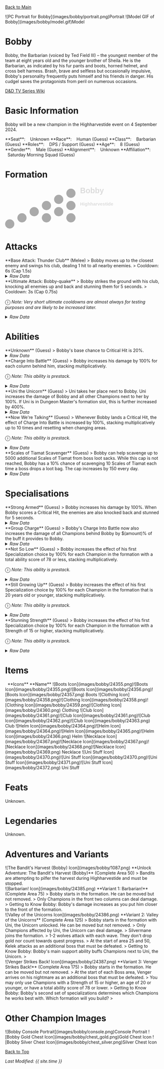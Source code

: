 [Back to Main](index.md)

<span class="championPortraitsRow">
    <span class="championPortraitsImage">
        ![PC Portrait for Bobby](images/bobby/portrait.png)Portrait
    </span>
    <span class="championPortraitsImage">
        ![Model GIF of Bobby](images/bobby/model.gif)Model
    </span>
</span>

# Bobby

Bobby, the Barbarian (voiced by Ted Field III) – the youngest member of the team at eight years old and the younger brother of Sheila. He is the Barbarian, as indicated by his fur pants and boots, horned helmet, and cross belt harness. Brash, brave and selfless but occasionally impulsive, Bobby's personality frequently puts himself and his friends in danger. His cudgel saves the protagonists from peril on numerous occasions.

[D&D TV Series Wiki](https://en.wikipedia.org/wiki/Dungeons_%26_Dragons_(TV_series))

# Basic Information

Bobby will be a new champion in the Highharvestide event on 4 September 2024.

<span class="champStatsTableColumn">
    <span class="champStatsTableRow">
        <span class="champStatsTableInfoHeader">
            <span style="margin-right:4px;">**Seat**:</span>
        </span>
        <span class="champStatsTableInfoSmall">
            <span style="margin-left:8px;">Unknown</span>
        </span>
    </span>
    <span class="champStatsTableRow">
        <span class="champStatsTableInfoHeader">
            <span style="margin-right:4px;">**Race**:</span>
        </span>
        <span class="champStatsTableInfoSmall">
            <span style="margin-left:8px;">Human (Guess)</span>
        </span>
    </span>
    <span class="champStatsTableRow">
        <span class="champStatsTableInfoHeader">
            <span style="margin-right:4px;">**Class**:</span>
        </span>
        <span class="champStatsTableInfoSmall">
            <span style="margin-left:8px;">Barbarian (Guess)</span>
        </span>
    </span>
    <span class="champStatsTableRow">
        <span class="champStatsTableInfoHeader">
            <span style="margin-right:4px;">**Roles**:</span>
        </span>
        <span class="champStatsTableInfoSmall">
            <span style="margin-left:8px;">DPS / Support (Guess)</span>
        </span>
    </span>
    <span class="champStatsTableRow">
        <span class="champStatsTableInfoHeader">
            <span style="margin-right:4px;">**Age**:</span>
        </span>
        <span class="champStatsTableInfoSmall">
            <span style="margin-left:8px;">8 (Guess)</span>
        </span>
    </span>
    <span class="champStatsTableRow">
        <span class="champStatsTableInfoHeader">
            <span style="margin-right:4px;">**Gender**:</span>
        </span>
        <span class="champStatsTableInfoSmall">
            <span style="margin-left:8px;">Male (Guess)</span>
        </span>
    </span>
    <span class="champStatsTableRow">
        <span class="champStatsTableInfoHeader">
            <span style="margin-right:4px;">**Alignment**:</span>
        </span>
        <span class="champStatsTableInfoSmall">
            <span style="margin-left:8px;">Unknown</span>
        </span>
    </span>
    <span class="champStatsTableRow">
        <span class="champStatsTableInfoHeader">
            <span style="margin-right:4px;">**Affiliation**:</span>
        </span>
        <span class="champStatsTableInfoSmall">
            <span style="margin-left:8px;">Saturday Morning Squad (Guess)</span>
        </span>
    </span>
</span>

# Formation

<span class="formationBorder">
    <svg xmlns="http://www.w3.org/2000/svg" id="Bobby" fill="#aaa" data-formationName="Bobby" data-campaignName="Highharvestide" width="359" height="140"><circle cx="215" cy="25" r="15"/><circle cx="215" cy="65" r="15"/><circle cx="215" cy="105" r="15"/><circle cx="175" cy="45" r="15"/><circle cx="175" cy="85" r="15"/><circle cx="135" cy="65" r="15"/><circle cx="135" cy="105" r="15"/><circle cx="95" cy="85" r="15"/><circle cx="55" cy="105" r="15"/><circle cx="15" cy="125" r="15"/><text x="245" y="25" fill="#dcdcdc" font-size="25" font-family="Arial" font-weight="bold">Bobby</text><text x="245" y="65" fill="#dcdcdc" font-size="15" font-family="Arial" font-weight="bold">Highharvestide</text></svg>
</span>

# Attacks

<div markdown="1" class="abilityBorder"><div markdown="1" class="abilityBorderInner">
**Base Attack: Thunder Club** (Melee)
> Bobby moves up to the closest enemy and swings his club, dealing 1 hit to all nearby enemies.  
> Cooldown: 6s (Cap 1.5s)
<details><summary><em>Raw Data</em></summary>
<p>
<pre>
{
    "id": 791,
    "name": "Thunder Club",
    "description": "Bobby swings his club at the closest enemy.",
    "long_description": "Bobby moves up to the closest enemy and swings his club, dealing 1 hit to all nearby enemies.",
    "graphic_id": 0,
    "target": "front",
    "num_targets": 1,
    "aoe_radius": 100,
    "damage_modifier": 1,
    "cooldown": 6,
    "animations": [
        {
            "type": "melee_attack",
            "damage_frame": 8,
            "target_offset_x": -40,
            "jump_sound": 30,
            "sound_frames": {
                "14": 154
            }
        }
    ],
    "tags": [
        "melee"
    ],
    "damage_types": [
        "melee"
    ]
}
</pre>
</p>
</details>
</div></div>

<div markdown="1" class="abilityBorder"><div markdown="1" class="abilityBorderInner">
**Ultimate Attack: Bobby-quake**
> Bobby strikes the ground with his club, knocking all enemies up and back and stunning them for 5 seconds.  
> Cooldown: 3s (Cap 0.75s)

<span style="font-size:1.2em;">ⓘ</span> *Note: Very short ultimate cooldowns are almost always for testing purposes and are likely to be increased later.*
<details><summary><em>Raw Data</em></summary>
<p>
<pre>
{
    "id": 792,
    "name": "Bobby-quake",
    "description": "Bobby strikes the ground with his club, stunning and knocking back all enemies.",
    "long_description": "Bobby strikes the ground with his club, knocking all enemies up and back and stunning them for 5 seconds.",
    "graphic_id": 24409,
    "target": "front",
    "num_targets": 1,
    "aoe_radius": 0,
    "damage_modifier": 0.03,
    "cooldown": 3,
    "animations": [
        {
            "type": "ultimate_attack",
            "ultimate": "bobby",
            "knockback_effect": {
                "effect_string": "push_back_monster,10"
            }
        }
    ],
    "tags": [
        "melee",
        "ultimate"
    ],
    "damage_types": [
        "melee"
    ]
}
</pre>
</p>
</details>
</div></div>

# Abilities

<div markdown="1" class="abilityBorder"><div markdown="1" class="abilityBorderInner">
**Unknown** (Guess)
> Bobby's base chance to Critical Hit is 20%.
<details><summary><em>Raw Data</em></summary>
<p>
<pre>
{
    "id": 2051,
    "flavour_text": "",
    "description": {
        "desc": "Bobby's base chance to Critical Hit is $(amount)%."
    },
    "effect_keys": [
        {
            "effect_string": "set_base_crit_chance,20"
        },
        {
            "effect_string": "expression_on_trigger,area_complete",
            "per_hero_expr": "hero_column==0 && hero_id == 152",
            "per_trigger_expr": "AppendToSaveStat(`bobby_danger_zone`, false, trigger_count * as_int(per_hero_count))",
            "skip_effect_key_desc": true
        }
    ],
    "requirements": "",
    "graphic_id": 0,
    "large_graphic_id": 0,
    "properties": {
        "is_formation_ability": true,
        "owner_use_outgoing_description": true,
        "formation_circle_icon": false
    }
}
</pre>
</p>
</details>
</div></div>

<div markdown="1" class="abilityBorder"><div markdown="1" class="abilityBorderInner">
**Charge Into Battle** (Guess)
> Bobby increases his damage by 100% for each column behind him, stacking multiplicatively.

<span style="font-size:1.2em;">ⓘ</span> *Note: This ability is prestack.*
<details><summary><em>Raw Data</em></summary>
<p>
<pre>
{
    "id": 2052,
    "flavour_text": "",
    "description": {
        "desc": "Bobby increases his damage by $(amount)% for each column behind him, stacking multiplicatively."
    },
    "effect_keys": [
        {
            "effect_string": "pre_stack,100",
            "skip_effect_key_desc": true
        },
        {
            "effect_string": "hero_dps_multiplier_mult,0",
            "amount_expr": "upgrade_amount(15443,0)",
            "stacks_on_trigger": "on_columns_from,back",
            "stacks_multiply": true,
            "show_bonus": true,
            "stack_title": "Columns from the back",
            "off_when_benched": true
        }
    ],
    "requirements": "",
    "graphic_id": 24400,
    "large_graphic_id": 24396,
    "properties": {
        "is_formation_ability": true,
        "owner_use_outgoing_description": true,
        "formation_circle_icon": false,
        "indexed_effect_properties": true,
        "per_effect_index_bonuses": true,
        "default_bonus_index": 0
    }
}
</pre>
</p>
</details>
</div></div>

<div markdown="1" class="abilityBorder"><div markdown="1" class="abilityBorderInner">
**Uni the Unicorn** (Guess)
> Uni takes her place next to Bobby. Uni increases the damage of Bobby and all other Champions next to her by 100%. If Uni is in Dungeon Master's formation slot, this is further increased by 400%.
<details><summary><em>Raw Data</em></summary>
<p>
<pre>
{
    "id": 2053,
    "flavour_text": "",
    "description": {
        "desc": "Uni takes her place next to Bobby. Uni increases the damage of Bobby and all other Champions next to her by $(amount___2)%. If Uni is in Dungeon Master's formation slot, this is further increased by $(amount___5)%."
    },
    "effect_keys": [
        {
            "effect_string": "bobby_uni_the_unicorn",
            "adjacent_buff_effect_index": 2,
            "dm_bonus_effect_indexes": [
                5,
                6
            ],
            "dm_hero_id": 99
        },
        {
            "effect_string": "pre_buff,100"
        },
        {
            "effect_string": "hero_dps_mult_bobby_uni,0",
            "amount_expr": "upgrade_amount(15444,1)",
            "targets": [
                "adj"
            ],
            "filter_targets": [
                {
                    "type": "exclude_heroes",
                    "hero_ids": [
                        152
                    ]
                }
            ],
            "skip_effect_key_desc": false,
            "show_bonus": true,
            "override_key_desc": "Increases the damage of $target by $amount%",
            "amount_updated_listeners": [
                "slot_changed",
                "area_changed"
            ]
        },
        {
            "effect_string": "hero_dps_mult_bobby_uni,0",
            "amount_expr": "upgrade_amount(15444,1)",
            "targets": [
                {
                    "type": "heroes",
                    "hero_ids": [
                        152
                    ]
                }
            ],
            "skip_effect_key_desc": true
        },
        {
            "effect_string": "dm_pre_buff,400"
        },
        {
            "effect_string": "buff_upgrade,0,15444,2",
            "amount_expr": "upgrade_amount(15444,4)",
            "apply_manually": true,
            "skip_effect_key_desc": true
        },
        {
            "effect_string": "buff_upgrade,0,15444,3",
            "amount_expr": "upgrade_amount(15444,4)",
            "apply_manually": true,
            "skip_effect_key_desc": true
        }
    ],
    "requirements": "",
    "graphic_id": 24403,
    "large_graphic_id": 24399,
    "properties": {
        "is_formation_ability": true,
        "owner_use_outgoing_description": true,
        "formation_circle_icon": true,
        "indexed_effect_properties": true,
        "per_effect_index_bonuses": true,
        "default_bonus_index": 0,
        "use_owner_override": true,
        "retain_on_slot_changed": true
    }
}
</pre>
</p>
</details>
</div></div>

<div markdown="1" class="abilityBorder"><div markdown="1" class="abilityBorderInner">
**Now We're Talking** (Guess)
> Whenever Bobby lands a Critical Hit, the effect of Charge Into Battle is increased by 100%, stacking multiplicatively up to 10 times and resetting when changing areas.

<span style="font-size:1.2em;">ⓘ</span> *Note: This ability is prestack.*
<details><summary><em>Raw Data</em></summary>
<p>
<pre>
{
    "id": 2054,
    "flavour_text": "",
    "description": {
        "desc": "Whenever Bobby lands a Critical Hit, the effect of Charge Into Battle is increased by $(amount)%, stacking multiplicatively up to 10 times and resetting when changing areas."
    },
    "effect_keys": [
        {
            "effect_string": "pre_stack,100",
            "skip_effect_key_desc": true
        },
        {
            "effect_string": "buff_upgrade,0,15443,0",
            "amount_expr": "upgrade_amount(15445,0)",
            "off_when_benched": false,
            "max_stacks": 10,
            "total_title": "Total Charge Into Battle Bonus",
            "stacks_multiply": true,
            "show_bonus": true,
            "stacks_on_trigger": "pre_owner_attack_crit",
            "more_triggers": [
                {
                    "trigger": "area_changed",
                    "action": {
                        "type": "reset"
                    }
                }
            ]
        }
    ],
    "requirements": "",
    "graphic_id": 24401,
    "large_graphic_id": 24397,
    "properties": {
        "is_formation_ability": true,
        "owner_use_outgoing_description": true,
        "formation_circle_icon": false,
        "indexed_effect_properties": true,
        "per_effect_index_bonuses": true,
        "default_bonus_index": 0
    }
}
</pre>
</p>
</details>
</div></div>

<div markdown="1" class="abilityBorder"><div markdown="1" class="abilityBorderInner">
**Scales of Tiamat Scavenger** (Guess)
> Bobby can help scavenge up to 5000 additional Scales of Tiamat from boss loot sacks. While this cap is not reached, Bobby has a 10% chance of scavenging 10 Scales of Tiamat each time a boss drops a loot bag. The cap increases by 150 every day.
<details><summary><em>Raw Data</em></summary>
<p>
<pre>
{
    "id": 2055,
    "flavour_text": "",
    "description": {
        "desc": "Bobby can help scavenge up to $(current_scavenge_cap bobby_scale_scavenger floor) additional Scales of Tiamat from boss loot sacks. While this cap is not reached, Bobby has a $amount% chance of scavenging 10 Scales of Tiamat each time a boss drops a loot bag. The cap increases by $cap_increase_per_day every day.",
        "post": {
            "conditions": [
                {
                    "condition": "not static_desc",
                    "desc": "^^Scales of Tiamat Scavenged: $(stat_value bobby_scales_collected 0 none) ($(stat_value bobby_scales_collected_this_adventure 1 none) this adventure)"
                }
            ]
        }
    },
    "effect_keys": [
        {
            "off_when_benched": true,
            "effect_string": "scavenge_items,10",
            "id": "bobby_scale_scavenger",
            "item_type": "scales_of_tiamat",
            "initial_cap": 5000,
            "cap_increase_per_day": 150,
            "start_date": "2024-07-01 12:00:00",
            "total_collected_stat": "bobby_scales_collected",
            "adventure_collected_stat": "bobby_scales_collected_this_adventure",
            "upgrade_id": 15446,
            "amount_per_drop": 10
        }
    ],
    "requirements": "",
    "graphic_id": 24402,
    "large_graphic_id": 24398,
    "properties": {
        "is_formation_ability": true,
        "owner_use_outgoing_description": true,
        "formation_circle_icon": false
    }
}
</pre>
</p>
</details>
</div></div>

# Specialisations

<div markdown="1" class="abilityBorder"><div markdown="1" class="abilityBorderInner">
**Strong Armed** (Guess)
> Bobby increases his damage by 100%. When Bobby scores a Critical Hit, the enemies are also knocked back and stunned for 5 seconds.
<details><summary><em>Raw Data</em></summary>
<p>
<pre>
{
    "id": 2056,
    "flavour_text": "",
    "description": {
        "desc": "Bobby increases his damage by $(amount)%. When Bobby scores a Critical Hit, the enemies are also knocked back and stunned for 5 seconds."
    },
    "effect_keys": [
        {
            "effect_string": "hero_dps_multiplier_mult,100",
            "targets": [
                "self"
            ],
            "amount_updated_listeners": [
                "slot_changed",
                "feat_changed"
            ]
        },
        {
            "effect_string": "add_crit_effect,5",
            "crit_effect": {
                "effect_string": "stun,$amount"
            }
        },
        {
            "effect_string": "add_crit_effect,15",
            "crit_effect": {
                "effect_string": "push_back_monster,$amount"
            }
        }
    ],
    "requirements": "",
    "graphic_id": 0,
    "large_graphic_id": 0,
    "properties": {
        "is_formation_ability": true,
        "owner_use_outgoing_description": true,
        "formation_circle_icon": false,
        "indexed_effect_properties": true,
        "per_effect_index_bonuses": true,
        "default_bonus_index": 0
    }
}
</pre>
</p>
</details>
</div></div>

<div markdown="1" class="abilityBorder"><div markdown="1" class="abilityBorderInner">
**Group Charge** (Guess)
> Bobby's Charge Into Battle now also increases the damage of all Champions behind Bobby by $(amount)% of the buff it provides to Bobby.
<details><summary><em>Raw Data</em></summary>
<p>
<pre>
{
    "id": 2057,
    "flavour_text": "",
    "description": {
        "desc": "Bobby's Charge Into Battle now also increases the damage of all Champions behind Bobby by $(amount)% of the buff it provides to Bobby."
    },
    "effect_keys": [
        {
            "effect_string": "do_nothing,100",
            "dev_note": "this is the pre-stack amount",
            "skip_effect_key_desc": true
        },
        {
            "effect_string": "hero_dps_multiplier_mult,0",
            "amount_expr": "upgrade_amount(15443,1)*upgrade_amount(15448,0)*0.01",
            "targets": [
                "behind"
            ],
            "amount_updated_listeners": [
                "slot_changed",
                "feat_changed"
            ],
            "show_bonus": true
        }
    ],
    "requirements": "",
    "graphic_id": 24400,
    "large_graphic_id": 24396,
    "properties": {
        "is_formation_ability": true,
        "owner_use_outgoing_description": false,
        "formation_circle_icon": true,
        "indexed_effect_properties": true,
        "per_effect_index_bonuses": true,
        "default_bonus_index": 0
    }
}
</pre>
</p>
</details>
</div></div>

<div markdown="1" class="abilityBorder"><div markdown="1" class="abilityBorderInner">
**Not So Low** (Guess)
> Bobby increases the effect of his first Specialization choice by 100% for each Champion in the formation with a total ability score of 78 or less, stacking multiplicatively.

<span style="font-size:1.2em;">ⓘ</span> *Note: This ability is prestack.*
<details><summary><em>Raw Data</em></summary>
<p>
<pre>
{
    "id": 2058,
    "flavour_text": "",
    "description": {
        "desc": "Bobby increases the effect of his first Specialization choice by $(amount)% for each Champion in the formation with a total ability score of 78 or less, stacking multiplicatively."
    },
    "effect_keys": [
        {
            "effect_string": "pre_stack,100",
            "skip_effect_key_desc": true
        },
        {
            "effect_string": "buff_upgrades,0,15447,15448",
            "amount_expr": "upgrade_amount(15449,0)",
            "stack_func": "per_hero_attribute",
            "per_hero_expr": "GetStat(`total_ability_score`)<=78",
            "amount_func": "mult",
            "show_bonus": true,
            "stack_title": "Humble Champions",
            "amount_updated_listeners": [
                "slot_changed",
                "feat_changed"
            ],
            "off_when_benched": true
        }
    ],
    "requirements": "",
    "graphic_id": 0,
    "large_graphic_id": 0,
    "properties": {
        "is_formation_ability": true,
        "owner_use_outgoing_description": true,
        "formation_circle_icon": false,
        "indexed_effect_properties": true,
        "per_effect_index_bonuses": true,
        "default_bonus_index": 0,
        "spec_option_post_apply_info": "Humble Champions: $num_stacks___2"
    }
}
</pre>
</p>
</details>
</div></div>

<div markdown="1" class="abilityBorder"><div markdown="1" class="abilityBorderInner">
**Still Growing Up** (Guess)
> Bobby increases the effect of his first Specialization choice by 100% for each Champion in the formation that is 20 years old or younger, stacking multiplicatively.

<span style="font-size:1.2em;">ⓘ</span> *Note: This ability is prestack.*
<details><summary><em>Raw Data</em></summary>
<p>
<pre>
{
    "id": 2059,
    "flavour_text": "",
    "description": {
        "desc": "Bobby increases the effect of his first Specialization choice by $(amount)% for each Champion in the formation that is 20 years old or younger, stacking multiplicatively."
    },
    "effect_keys": [
        {
            "effect_string": "pre_stack,100",
            "skip_effect_key_desc": true
        },
        {
            "effect_string": "buff_upgrades,0,15447,15448",
            "amount_expr": "upgrade_amount(15450,0)",
            "stack_func": "per_hero_attribute",
            "per_hero_expr": "age<=20&&hero_id!=146",
            "amount_func": "mult",
            "show_bonus": true,
            "stack_title": "Young Champions",
            "amount_updated_listeners": [
                "slot_changed",
                "feat_changed"
            ],
            "off_when_benched": true
        }
    ],
    "requirements": "",
    "graphic_id": 0,
    "large_graphic_id": 0,
    "properties": {
        "is_formation_ability": true,
        "owner_use_outgoing_description": true,
        "formation_circle_icon": false,
        "indexed_effect_properties": true,
        "per_effect_index_bonuses": true,
        "default_bonus_index": 0,
        "spec_option_post_apply_info": "Young Champions: $num_stacks___2"
    }
}
</pre>
</p>
</details>
</div></div>

<div markdown="1" class="abilityBorder"><div markdown="1" class="abilityBorderInner">
**Stunning Strength** (Guess)
> Bobby increases the effect of his first Specialization choice by 100% for each Champion in the formation with a Strength of 15 or higher, stacking multiplicatively.

<span style="font-size:1.2em;">ⓘ</span> *Note: This ability is prestack.*
<details><summary><em>Raw Data</em></summary>
<p>
<pre>
{
    "id": 2060,
    "flavour_text": "",
    "description": {
        "desc": "Bobby increases the effect of his first Specialization choice by $(amount)% for each Champion in the formation with a Strength of 15 or higher, stacking multiplicatively."
    },
    "effect_keys": [
        {
            "effect_string": "pre_stack,100",
            "skip_effect_key_desc": true
        },
        {
            "effect_string": "buff_upgrades,0,15447,15448",
            "amount_expr": "upgrade_amount(15451,0)",
            "stack_func": "per_hero_attribute",
            "per_hero_expr": "GetStat(`str`)>=15",
            "amount_func": "mult",
            "show_bonus": true,
            "stack_title": "Strong Champions",
            "amount_updated_listeners": [
                "slot_changed",
                "feat_changed"
            ],
            "off_when_benched": true
        }
    ],
    "requirements": "",
    "graphic_id": 0,
    "large_graphic_id": 0,
    "properties": {
        "is_formation_ability": true,
        "owner_use_outgoing_description": true,
        "formation_circle_icon": false,
        "indexed_effect_properties": true,
        "per_effect_index_bonuses": true,
        "default_bonus_index": 0,
        "spec_option_post_apply_info": "Strong Champions: $num_stacks___2"
    }
}
</pre>
</p>
</details>
</div></div>

# Items

<span class="itemTableColumn">
    <span class="itemTableRowHeader">
        <span class="itemTableIcon">
            <span style="margin-left:8px;">**Icons**</span>
        </span>
        <span class="itemTableNameSmall">
            **Name**
        </span>
    </span>
    <span class="itemTableRow">
        <span class="itemTableIcon">
            <span class="itemTableIcon1">![Boots Icon](images/bobby/24355.png)</span><span class="itemTableIcon2">![Boots Icon](images/bobby/24355.png)</span><span class="itemTableIcon3">![Boots Icon](images/bobby/24356.png)</span><span class="itemTableIcon4">![Boots Icon](images/bobby/24357.png)</span>
        </span>
        <span class="itemTableNameSmall">
            Boots
        </span>
    </span>
    <span class="itemTableRow">
        <span class="itemTableIcon">
            <span class="itemTableIcon1">![Clothing Icon](images/bobby/24358.png)</span><span class="itemTableIcon2">![Clothing Icon](images/bobby/24358.png)</span><span class="itemTableIcon3">![Clothing Icon](images/bobby/24359.png)</span><span class="itemTableIcon4">![Clothing Icon](images/bobby/24360.png)</span>
        </span>
        <span class="itemTableNameSmall">
            Clothing
        </span>
    </span>
    <span class="itemTableRow">
        <span class="itemTableIcon">
            <span class="itemTableIcon1">![Club Icon](images/bobby/24361.png)</span><span class="itemTableIcon2">![Club Icon](images/bobby/24361.png)</span><span class="itemTableIcon3">![Club Icon](images/bobby/24362.png)</span><span class="itemTableIcon4">![Club Icon](images/bobby/24363.png)</span>
        </span>
        <span class="itemTableNameSmall">
            Club
        </span>
    </span>
    <span class="itemTableRow">
        <span class="itemTableIcon">
            <span class="itemTableIcon1">![Helm Icon](images/bobby/24364.png)</span><span class="itemTableIcon2">![Helm Icon](images/bobby/24364.png)</span><span class="itemTableIcon3">![Helm Icon](images/bobby/24365.png)</span><span class="itemTableIcon4">![Helm Icon](images/bobby/24366.png)</span>
        </span>
        <span class="itemTableNameSmall">
            Helm
        </span>
    </span>
    <span class="itemTableRow">
        <span class="itemTableIcon">
            <span class="itemTableIcon1">![Necklace Icon](images/bobby/24367.png)</span><span class="itemTableIcon2">![Necklace Icon](images/bobby/24367.png)</span><span class="itemTableIcon3">![Necklace Icon](images/bobby/24368.png)</span><span class="itemTableIcon4">![Necklace Icon](images/bobby/24369.png)</span>
        </span>
        <span class="itemTableNameSmall">
            Necklace
        </span>
    </span>
    <span class="itemTableRow">
        <span class="itemTableIcon">
            <span class="itemTableIcon1">![Uni Stuff Icon](images/bobby/24370.png)</span><span class="itemTableIcon2">![Uni Stuff Icon](images/bobby/24370.png)</span><span class="itemTableIcon3">![Uni Stuff Icon](images/bobby/24371.png)</span><span class="itemTableIcon4">![Uni Stuff Icon](images/bobby/24372.png)</span>
        </span>
        <span class="itemTableNameSmall">
            Uni Stuff
        </span>
    </span>
</span>

# Feats

Unknown.

# Legendaries

Unknown.

# Adventures and Variants

<div markdown="1" class="abilityBorder"><div markdown="1" class="abilityBorderInner">
![The Bandit's Harvest (Bobby) Icon](images/bobby/1087.png) **Unlock Adventure: The Bandit's Harvest (Bobby)** (Complete Area 50)
> Bandits are attempting to pilfer the harvest during Highharvestide and must be stopped.
</div></div>
<div markdown="1" class="abilityBorder"><div markdown="1" class="abilityBorderInner">
![Barbarian! Icon](images/bobby/24385.png) **Variant 1: Barbarian!** (Complete Area 75)
> Bobby starts in the formation. He can be moved but not removed.  
> Only Champions in the front two columns can deal damage.  
> Getting to Know Bobby: Bobby's damage increases as you put him closer to the front of the formation.
</div></div>
<div markdown="1" class="abilityBorder"><div markdown="1" class="abilityBorderInner">
![Valley of the Unicorns Icon](images/bobby/24386.png) **Variant 2: Valley of the Unicorns** (Complete Area 125)
> Bobby starts in the formation with Uni, the Unicorn unlocked. He can be moved but not removed.  
> Only Champions affected by Uni, the Unicorn can deal damage.  
> Silvermane joins the formation.  
> 1-2 wolves attack with each wave. They don't drop gold nor count towards quest progress.   
> At the start of area 25 and 50, Kelek attacks as an additional boss that must be defeated.  
> Getting to Know Bobby: Bobby's main support ability buffs Champions next to Uni, the Unicorn.  
> 
</div></div>
<div markdown="1" class="abilityBorder"><div markdown="1" class="abilityBorderInner">
![Venger Strikes Back! Icon](images/bobby/24387.png) **Variant 3: Venger Strikes Back!** (Complete Area 175)
> Bobby starts in the formation. He can be moved but not removed.  
> At the start of each Boss area, Venger arrives on his nightmare as an additional boss that must be defeated.  
> You may only use Champions with a Strength of 15 or higher, an age of 20 or younger, or have a total ability score of 78 or lower.  
> Getting to Know Bobby: Bobby's second set of specializations determines which Champions he works best with. Which formation will you build?  
> 
</div></div>

# Other Champion Images

<span class="championImagesColumn">
    <span class="championImagesRow">
        <span class="championImagesPortrait">
            ![Bobby Console Portrait](images/bobby/console.png)Console Portrait
        </span>
    </span>
    <span class="championImagesRow">
        <span class="championImagesChests">
            ![Bobby Gold Chest Icon](images/bobby/chest_gold.png)Gold Chest Icon
        </span>
        <span class="championImagesChests">
            ![Bobby Silver Chest Icon](images/bobby/chest_silver.png)Silver Chest Icon
        </span>
    </span>
</span>

[Back to Top](#top)

*Last Modified: {{ site.time }}*